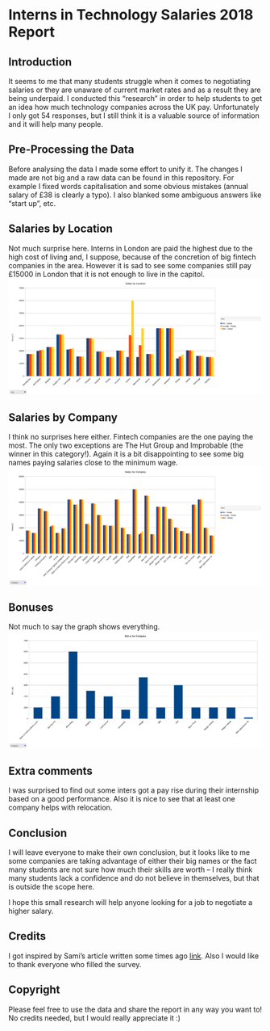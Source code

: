 # Interns in Technology Salaries 2018 Report
## Introduction
It seems to me that many students struggle when it comes to negotiating salaries or they are unaware of current market rates and as a result they are being underpaid. I conducted this “research” in order to help students to get an idea how much technology companies across the UK pay. Unfortunately I only got 54 responses, but I still think it is a valuable source of information and it will help many people.
## Pre-Processing the Data
Before analysing the data I made some effort to unify it. The changes I made are not big and a raw data can be found in this repository. For example I fixed words capitalisation and some obvious mistakes (annual salary of £38 is clearly a typo). I also blanked some ambiguous answers like “start up”, etc.
## Salaries by Location
Not much surprise here. Interns in London are paid the highest due to the high cost of living and, I suppose, because of the concretion of big fintech companies in the area. However it is sad to see some companies still pay £15000 in London that it is not enough to live in the capitol.
![salaries by location](https://github.com/IgWod/interns-salaries-uk-2018/blob/master/salary_by_location.png)
## Salaries by Company
I think no surprises here either. Fintech companies are the one paying the most. The only two exceptions are The Hut Group and Improbable (the winner in this category!). Again it is a bit disappointing to see some big names paying salaries close to the minimum wage.
![salaries by company](https://github.com/IgWod/interns-salaries-uk-2018/blob/master/salary_by_company.png)
## Bonuses
Not much to say the graph shows everything.
![bonus by company](https://github.com/IgWod/interns-salaries-uk-2018/blob/master/bonus_by_company.png)
## Extra comments
I was surprised to find out some inters got a pay rise during their internship based on a good performance. Also it is nice to see that at least one company helps with relocation.
## Conclusion
I will leave everyone to make their own conclusion, but it looks like to me some companies are taking advantage of either their big names or the fact many students are not sure how much their skills are worth – I really think many students lack a confidence and do not believe in themselves, but that is outside the scope here.

I hope this small research will help anyone looking for a job to negotiate a higher salary.
## Credits
I got inspired by Sami’s article written some times ago [link](https://medium.com/@smi_abd/interns-in-tech-salaries-uk-9239c5812294). Also I would like to thank everyone who filled the survey.
## Copyright
Please feel free to use the data and share the report in any way you want to! No credits needed, but I would really appreciate it :)
